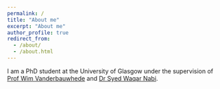 ```yaml
---
permalink: /
title: "About me"
excerpt: "About me"
author_profile: true
redirect_from: 
  - /about/
  - /about.html
---
```

I am a PhD student at the University of Glasgow under the supervision of [Prof Wim Vanderbauwhede](http://www.dcs.gla.ac.uk/~wim/) and [Dr Syed Waqar Nabi](http://www.dcs.gla.ac.uk/~waqar/).
